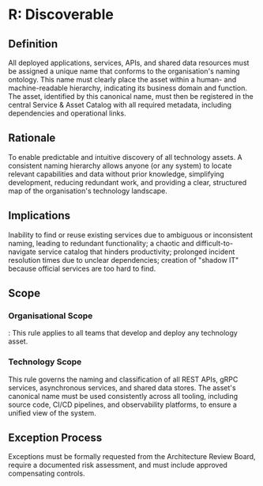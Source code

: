# R: Discoverable

## Definition

All deployed applications, services, APIs, and shared data resources must be assigned a unique name that conforms to the organisation's naming ontology. This name must clearly place the asset within a human- and machine-readable hierarchy, indicating its business domain and function. The asset, identified by this canonical name, must then be registered in the central Service & Asset Catalog with all required metadata, including dependencies and operational links.

## Rationale

To enable predictable and intuitive discovery of all technology assets. A consistent naming hierarchy allows anyone (or any system) to locate relevant capabilities and data without prior knowledge, simplifying development, reducing redundant work, and providing a clear, structured map of the organisation's technology landscape.

## Implications

Inability to find or reuse existing services due to ambiguous or inconsistent naming, leading to redundant functionality; a chaotic and difficult-to-navigate service catalog that hinders productivity; prolonged incident resolution times due to unclear dependencies; creation of "shadow IT" because official services are too hard to find.
 
## Scope

### Organisational Scope

: This rule applies to all teams that develop and deploy any technology asset.

### Technology Scope

This rule governs the naming and classification of all REST APIs, gRPC services, asynchronous services, and shared data stores. The asset's canonical name must be used consistently across all tooling, including source code, CI/CD pipelines, and observability platforms, to ensure a unified view of the system.

## Exception Process

Exceptions must be formally requested from the Architecture Review Board, require a documented risk assessment, and must include approved compensating controls.


